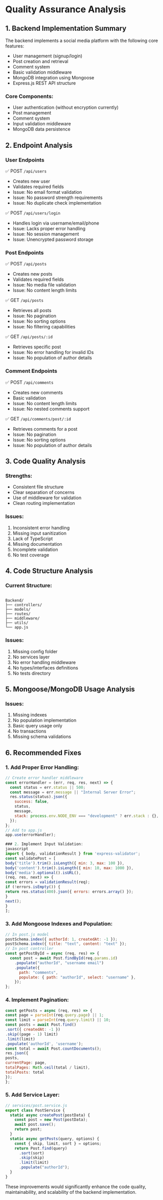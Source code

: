 # Quality Assurance Analysis

## 1. Backend Implementation Summary

The backend implements a social media platform with the following core features:

- User management (signup/login)
- Post creation and retrieval
- Comment system
- Basic validation middleware
- MongoDB integration using Mongoose
- Express.js REST API structure

### Core Components:

- User authentication (without encryption currently)
- Post management
- Comment system
- Input validation middleware
- MongoDB data persistence

## 2. Endpoint Analysis

### User Endpoints

✅ POST `/api/users`

- Creates new user
- Validates required fields
- Issue: No email format validation
- Issue: No password strength requirements
- Issue: No duplicate check implementation

✅ POST `/api/users/login`

- Handles login via username/email/phone
- Issue: Lacks proper error handling
- Issue: No session management
- Issue: Unencrypted password storage

### Post Endpoints

✅ POST `/api/posts`

- Creates new posts
- Validates required fields
- Issue: No media file validation
- Issue: No content length limits

✅ GET `/api/posts`

- Retrieves all posts
- Issue: No pagination
- Issue: No sorting options
- Issue: No filtering capabilities

✅ GET `/api/posts/:id`

- Retrieves specific post
- Issue: No error handling for invalid IDs
- Issue: No population of author details

### Comment Endpoints

✅ POST `/api/comments`

- Creates new comments
- Basic validation
- Issue: No content length limits
- Issue: No nested comments support

✅ GET `/api/comments/post/:id`

- Retrieves comments for a post
- Issue: No pagination
- Issue: No sorting options
- Issue: No population of author details

## 3. Code Quality Analysis

### Strengths:

- Consistent file structure
- Clear separation of concerns
- Use of middleware for validation
- Clean routing implementation

### Issues:

1. Inconsistent error handling
2. Missing input sanitization
3. Lack of TypeScript
4. Missing documentation
5. Incomplete validation
6. No test coverage

## 4. Code Structure Analysis

### Current Structure:

```code

Backend/
├── controllers/
├── models/
├── routes/
├── middleware/
├── utils/
└── app.js

```

### Issues:

1. Missing config folder
2. No services layer
3. No error handling middleware
4. No types/interfaces definitions
5. No tests directory

## 5. Mongoose/MongoDB Usage Analysis

### Issues:

1. Missing indexes
2. No population implementation
3. Basic query usage only
4. No transactions
5. Missing schema validations

## 6. Recommended Fixes

### 1. Add Proper Error Handling:

```javascript
// Create error handler middleware
const errorHandler = (err, req, res, next) => {
  const status = err.status || 500;
  const message = err.message || "Internal Server Error";
  res.status(status).json({
    success: false,
    status,
    message,
    stack: process.env.NODE_ENV === "development" ? err.stack : {},
  });
};
// Add to app.js
app.use(errorHandler);
```

```javascript
### 2. Implement Input Validation:
javascript
import { body, validationResult } from 'express-validator';
const validatePost = [
body('title').trim().isLength({ min: 3, max: 100 }),
body('content').trim().isLength({ min: 10, max: 1000 }),
body('media').optional().isURL(),
(req, res, next) => {
const errors = validationResult(req);
if (!errors.isEmpty()) {
return res.status(400).json({ errors: errors.array() });
}
next();
}
];
```

### 3. Add Mongoose Indexes and Population:

```javascript
// In post.js model
postSchema.index({ authorId: 1, createdAt: -1 });
postSchema.index({ title: "text", content: "text" });
// In post controller
const getPostById = async (req, res) => {
  const post = await Post.findById(req.params.id)
    .populate("authorId", "username email")
    .populate({
      path: "comments",
      populate: { path: "authorId", select: "username" },
    });
};
```

### 4. Implement Pagination:

```javascript
const getPosts = async (req, res) => {
const page = parseInt(req.query.page) || 1;
const limit = parseInt(req.query.limit) || 10;
const posts = await Post.find()
.sort({ createdAt: -1 })
.skip((page - 1) limit)
.limit(limit)
.populate('authorId', 'username');
const total = await Post.countDocuments();
res.json({
posts,
currentPage: page,
totalPages: Math.ceil(total / limit),
totalPosts: total
});
};

```

### 5. Add Service Layer:

```javascript
// services/post.service.js
export class PostService {
  static async createPost(postData) {
    const post = new Post(postData);
    await post.save();
    return post;
  }
  static async getPosts(query, options) {
    const { skip, limit, sort } = options;
    return Post.find(query)
      .sort(sort)
      .skip(skip)
      .limit(limit)
      .populate("authorId");
  }
}
```

These improvements would significantly enhance the code quality, maintainability, and scalability of the backend implementation.
